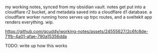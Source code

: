 my working notes, synced from my obsidian vault. notes get put into a cloudflare r2 bucket, and metadata saved into a cloudflare d1 database. a cloudflare worker running hono serves up trpc routes, and a sveltekit app renders everything. wip.



https://github.com/gcuddy/working-notes/assets/24555627/2c6fc8de-71fb-4a01-afae-790a15356dda



TODO: write up how this works
